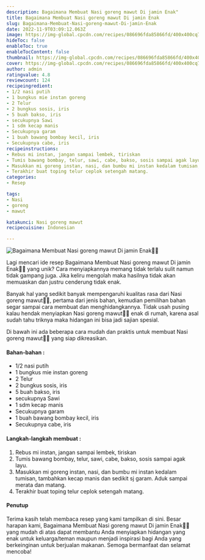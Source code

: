 ```yaml
---
description: Bagaimana Membuat Nasi goreng mawut Di jamin Enak"
title: Bagaimana Membuat Nasi goreng mawut Di jamin Enak
slug: Bagaimana-Membuat-Nasi-goreng-mawut-Di-jamin-Enak
date: 2022-11-9T03:09:12.063Z
image: https://img-global.cpcdn.com/recipes/086696fda85866fd/400x400cq70/photo.jpg
hideToc: false
enableToc: true
enableTocContent: false
thumbnail: https://img-global.cpcdn.com/recipes/086696fda85866fd/400x400cq70/photo.jpg
cover: https://img-global.cpcdn.com/recipes/086696fda85866fd/400x400cq70/photo.jpg
author: admin
ratingvalue: 4.8
reviewcount: 124
recipeingredient:
- 1/2 nasi putih
- 1 bungkus mie instan goreng
- 2 Telur
- 2 bungkus sosis, iris
- 5 buah bakso, iris
- secukupnya Sawi
- 1 sdm kecap manis
- Secukupnya garam
- 1 buah bawang bombay kecil, iris
- Secukupnya cabe, iris
recipeinstructions:
- Rebus mi instan, jangan sampai lembek, tiriskan
- Tumis bawang bombay, telur, sawi, cabe, bakso, sosis sampai agak layu.
- Masukkan mi goreng instan, nasi, dan bumbu mi instan kedalam tumisan, tambahkan kecap manis dan sedikit sj garam. Aduk sampai merata dan matang.
- Terakhir buat toping telur ceplok setengah matang.
categories:
- Resep

tags:
- Nasi
- goreng
- mawut

katakunci: Nasi goreng mawut
recipecuisine: Indonesian

---
```


![Bagaimana Membuat Nasi goreng mawut Di jamin Enak👩‍🍳](https://img-global.cpcdn.com/recipes/086696fda85866fd/400x400cq70/photo.jpg)

Lagi mencari ide resep Bagaimana Membuat Nasi goreng mawut Di jamin Enak👩‍🍳 yang unik? Cara menyiapkannya memang tidak terlalu sulit namun tidak gampang juga. Jika keliru mengolah maka hasilnya tidak akan memuaskan dan justru cenderung tidak enak.

Banyak hal yang sedikit banyak mempengaruhi kualitas rasa dari Nasi goreng mawut👩‍🍳, pertama dari jenis bahan, kemudian pemilihan bahan segar sampai cara membuat dan menghidangkannya. Tidak usah pusing kalau hendak menyiapkan Nasi goreng mawut👩‍🍳 enak di rumah, karena asal sudah tahu triknya maka hidangan ini bisa jadi sajian spesial.

Di bawah ini ada beberapa cara mudah dan praktis untuk membuat Nasi goreng mawut👩‍🍳 yang siap dikreasikan.

<!--inarticleads1-->

#### Bahan-bahan :

- 1/2 nasi putih
- 1 bungkus mie instan goreng
- 2 Telur
- 2 bungkus sosis, iris
- 5 buah bakso, iris
- secukupnya Sawi
- 1 sdm kecap manis
- Secukupnya garam
- 1 buah bawang bombay kecil, iris
- Secukupnya cabe, iris

<!--inarticleads2-->

#### Langkah-langkah membuat :

1. Rebus mi instan, jangan sampai lembek, tiriskan
1. Tumis bawang bombay, telur, sawi, cabe, bakso, sosis sampai agak layu.
1. Masukkan mi goreng instan, nasi, dan bumbu mi instan kedalam tumisan, tambahkan kecap manis dan sedikit sj garam. Aduk sampai merata dan matang.
1. Terakhir buat toping telur ceplok setengah matang.

#### Penutup

Terima kasih telah membaca resep yang kami tampilkan di sini. Besar harapan kami, Bagaimana Membuat Nasi goreng mawut Di jamin Enak👩‍🍳 yang mudah di atas dapat membantu Anda menyiapkan hidangan yang enak untuk keluarga/teman maupun menjadi inspirasi bagi Anda yang berkeinginan untuk berjualan makanan. Semoga bermanfaat dan selamat mencoba!